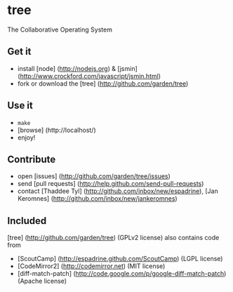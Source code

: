 # tree

The Collaborative Operating System

## Get it

- install [node] (http://nodejs.org) & [jsmin] (http://www.crockford.com/javascript/jsmin.html)
- fork or download the [tree] (http://github.com/garden/tree)

## Use it

- `make`
- [browse] (http://localhost/)
- enjoy!

## Contribute

- open [issues] (http://github.com/garden/tree/issues)
- send [pull requests] (http://help.github.com/send-pull-requests)
- contact [Thaddee Tyl] (http://github.com/inbox/new/espadrine), [Jan Keromnes] (http://github.com/inbox/new/jankeromnes)

## Included

[tree] (http://github.com/garden/tree) (GPLv2 license) also contains code from

- [ScoutCamp] (http://espadrine.github.com/ScoutCamp) (LGPL license)
- [CodeMirror2] (http://codemirror.net) (MIT license)
- [diff-match-patch] (http://code.google.com/p/google-diff-match-patch) (Apache license)

